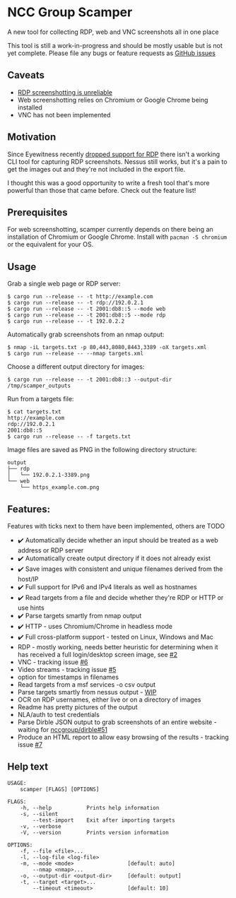 # NCC Group Scamper
A new tool for collecting RDP, web and VNC screenshots all in one place

This tool is still a work-in-progress and should be mostly usable but is not yet complete.
Please file any bugs or feature requests as [GitHub issues](https://github.com/nccgroup/scamper/issues)

## Caveats
* [RDP screenshotting is unreliable](https://github.com/nccgroup/scamper/issues/2)
* Web screenshotting relies on Chromium or Google Chrome being installed
* VNC has not been implemented

## Motivation
Since Eyewitness recently [dropped support for RDP](https://github.com/FortyNorthSecurity/EyeWitness/issues/422#issuecomment-539690698) there isn't a working CLI tool for capturing RDP screenshots.
Nessus still works, but it's a pain to get the images out and they're not included in the export file.

I thought this was a good opportunity to write a fresh tool that's more powerful than those that came before. Check out the feature list!

## Prerequisites
For web screenshotting, scamper currently depends on there being an installation of Chromium or Google Chrome. Install with `pacman -S chromium` or the equivalent for your OS.

## Usage
Grab a single web page or RDP server:
```
$ cargo run --release -- -t http://example.com
$ cargo run --release -- -t rdp://192.0.2.1
$ cargo run --release -- -t 2001:db8::5 --mode web
$ cargo run --release -- -t 2001:db8::5 --mode rdp
$ cargo run --release -- -t 192.0.2.2
```

Automatically grab screenshots from an nmap output:
```
$ nmap -iL targets.txt -p 80,443,8080,8443,3389 -oX targets.xml
$ cargo run --release -- --nmap targets.xml
```

Choose a different output directory for images:
```
$ cargo run --release -- -t 2001:db8::3 --output-dir /tmp/scamper_outputs
```

Run from a targets file:
```
$ cat targets.txt
http://example.com
rdp://192.0.2.1
2001:db8::5
$ cargo run --release -- -f targets.txt
```

Image files are saved as PNG in the following directory structure:
```
output
├── rdp
│   └── 192.0.2.1-3389.png
└── web
    └── https_example.com.png
```

## Features:
Features with ticks next to them have been implemented, others are TODO
* ✔️ Automatically decide whether an input should be treated as a web address or RDP server
* ✔️ Automatically create output directory if it does not already exist
* ✔️ Save images with consistent and unique filenames derived from the host/IP
* ✔️ Full support for IPv6 and IPv4 literals as well as hostnames
* ✔️ Read targets from a file and decide whether they're RDP or HTTP or use hints
* ✔️ Parse targets smartly from nmap output
* ✔️ HTTP - uses Chromium/Chrome in headless mode
* ✔️ Full cross-platform support - tested on Linux, Windows and Mac
* RDP - mostly working, needs better heuristic for determining when it has received a full login/desktop screen image, see [#2](https://github.com/nccgroup/scamper/issues/2)
* VNC - tracking issue [#6](https://github.com/nccgroup/scamper/issues/6)
* Video streams - tracking issue [#5](https://github.com/nccgroup/scamper/issues/5)
* option for timestamps in filenames
* Read targets from a msf services -o csv output
* Parse targets smartly from nessus output - [WIP](https://github.com/sciguy16/nessus_xml_parser-rs)
* OCR on RDP usernames, either live or on a directory of images
* Readme has pretty pictures of the output
* NLA/auth to test credentials
* Parse Dirble JSON output to grab screenshots of an entire website - waiting for [nccgroup/dirble#51](https://github.com/nccgroup/dirble/issues/51)
* Produce an HTML report to allow easy browsing of the results - tracking issue [#7](https://github.com/nccgroup/scamper/issues/7)

## Help text
```
USAGE:
    scamper [FLAGS] [OPTIONS]

FLAGS:
    -h, --help           Prints help information
    -s, --silent
        --test-import    Exit after importing targets
    -v, --verbose
    -V, --version        Prints version information

OPTIONS:
    -f, --file <file>...
    -l, --log-file <log-file>
    -m, --mode <mode>                 [default: auto]
        --nmap <nmap>...
    -o, --output-dir <output-dir>     [default: output]
    -t, --target <target>...
        --timeout <timeout>           [default: 10]
```
